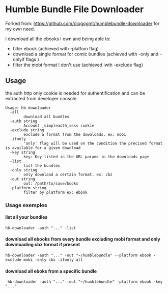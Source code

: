 # Humble Bundle File Downloader


Forked from: https://github.com/diogogmt/humblebundle-downloader for my own need.

I download all the ebooks I own and being able to:
- filter ebook (achieved with -platfom flag)
- download a single format for comic bundles  (achieved with -only and -onlyif flags )
- filter the mobi format I don't use (achieved iwth -exclude flag)


## Usage

the auth http only cookie is needed for authentification and can be extracted from developer console


```shell
Usage: hb-downloader
  -all
        download all bundles
  -auth string
        Account _simpleauth_sess cookie
  -exclude string
        exclude a format from the downloads. ex: mobi
  -ifonly
        'only' flag will be used on the condition the precised format is available for a given download
  -key string
        key: Key listed in the URL params in the downloads page
  -list
        list the bundles
  -only string
        only download a certain format. ex: cbz
  -out string
        out: /path/to/save/books
  -platform string
        filter by platform ex: ebook
```

### Usage exemples

#### list all your bundles
 ```shell
 hb-downloader -auth "..." -list
 ```

#### download all ebooks from every bundle excluding mobi format and only downloading cbz format if present
 ```shell
 hb-downloader -auth "..." -out "~/humblebundle" --platform ebook -exclude mobi -only cbz -ifonly all
 ```

#### download all eboks from a specific bundle
```shell
 hb-downloader -auth "..." -out "~/humblebundle" -platform ebook -key "..."
```
